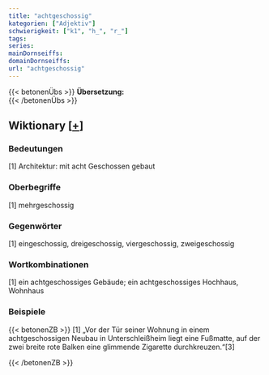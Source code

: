 ```yaml
---
title: "achtgeschossig"
kategorien: ["Adjektiv"]
schwierigkeit: ["k1", "h_", "r_"]
tags:
series:
mainDornseiffs:
domainDornseiffs:
url: "achtgeschossig"
---
```


{{< betonenÜbs >}}
**Übersetzung:**  
{{< /betonenÜbs >}}

## Wiktionary [[+](https://de.wiktionary.org/wiki/achtgeschossig)]

### Bedeutungen
[1] Architektur: mit acht Geschossen gebaut  

### Oberbegriffe
[1] mehrgeschossig  

### Gegenwörter
[1] eingeschossig, dreigeschossig, viergeschossig, zweigeschossig  

### Wortkombinationen
[1] ein achtgeschossiges Gebäude; ein achtgeschossiges Hochhaus, Wohnhaus  

### Beispiele
{{< betonenZB >}}
[1] „Vor der Tür seiner Wohnung in einem achtgeschossigen Neubau in Unterschleißheim liegt eine Fußmatte, auf der zwei breite rote Balken eine glimmende Zigarette durchkreuzen.“[3]  

{{< /betonenZB >}}

